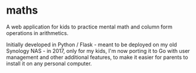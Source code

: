 # maths

A web application for kids to practice mental math and column form operations in arithmetics.

Initially developed in Python / Flask - meant to be deployed on my old Synology NAS - in 2017, only for my kids, I'm now porting it to Go with user management and other additional features, to make it easier for parents to install it on any personal computer.
